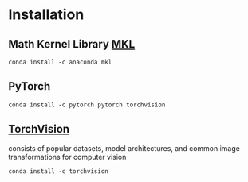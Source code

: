 # Installation
## Math Kernel Library [MKL](https://software.intel.com/en-us/mkl)
```shell
conda install -c anaconda mkl
```
## PyTorch
```shell
conda install -c pytorch pytorch torchvision
```
## [TorchVision](https://pytorch.org/docs/stable/torchvision/index.html)
consists of popular datasets, model architectures, and common image transformations for computer vision
```shell
conda install -c torchvision
```
